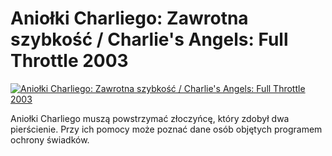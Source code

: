 Aniołki Charliego: Zawrotna szybkość / Charlie's Angels: Full Throttle 2003 
=============
[![Aniołki Charliego: Zawrotna szybkość / Charlie's Angels: Full Throttle 2003 ](http://vidos.pl/images/player.gif)](http://vidos.pl/aniolki-charliego-zawrotna-szybkosc-charlie-s-angels-full-throttle-2003)

 Aniołki Charliego muszą powstrzymać złoczyńcę, który zdobył dwa pierścienie. Przy ich pomocy może poznać dane osób objętych programem ochrony świadków.
